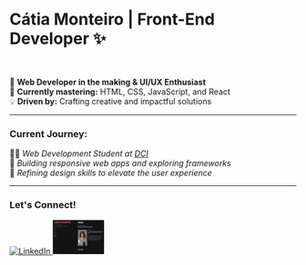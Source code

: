 # **Cátia Monteiro** | Front-End Developer ✨ 

<br>

🚀  **Web Developer in the making & UI/UX Enthusiast**  
🌱  **Currently mastering:** HTML, CSS, JavaScript, and React  
💡  **Driven by:** Crafting creative and impactful solutions

---

### **Current Journey:**  
🧑‍💻  *Web Development Student at [DCI](https://start.digitalcareerinstitute.org)*  
🔧  *Building responsive web apps and exploring frameworks*  
🎯  *Refining design skills to elevate the user experience*

---
### **Let's Connect!**


<a href="https://www.linkedin.com/in/catiamonteirov/">
  <img src="./linkedin-icon.svg" alt="LinkedIn" width="60" height="60">
</a>
<a href="https://diecatiamonteiro.github.io/portfolio-website/">
  <img src="./portfolio-preview.png" alt="Portfolio" width="90" height="60">
</a>
